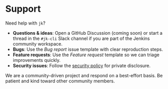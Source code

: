 # Support

Need help with `jk`?

- **Questions & ideas**: Open a GitHub Discussion (coming soon) or start a thread in the `#jk-cli` Slack channel if you are part of the Jenkins community workspace.
- **Bugs**: Use the *Bug report* issue template with clear reproduction steps.
- **Feature requests**: Use the *Feature request* template so we can triage improvements quickly.
- **Security issues**: Follow the [security policy](SECURITY.md) for private disclosure.

We are a community-driven project and respond on a best-effort basis. Be patient
and kind toward other community members.
